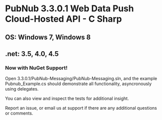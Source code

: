 # PubNub 3.3.0.1 Web Data Push Cloud-Hosted API - C Sharp
## OS: Windows 7, Windows 8
## .net: 3.5, 4.0, 4.5
### Now with NuGet Support!

Open 3.3.0.1/PubNub-Messaging/PubNub-Messaging.sln, and the example Pubnub_Example.cs should demonstrate all functionality, asyncronously using delegates.

You can also view and inspect the tests for additional insight. 

Report an issue, or email us at support if there are any additional questions or comments.


